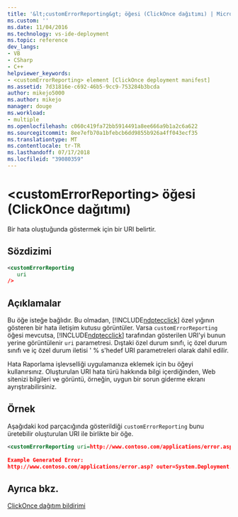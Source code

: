 ```yaml
---
title: '&lt;customErrorReporting&gt; öğesi (ClickOnce dağıtımı) | Microsoft Docs'
ms.custom: ''
ms.date: 11/04/2016
ms.technology: vs-ide-deployment
ms.topic: reference
dev_langs:
- VB
- CSharp
- C++
helpviewer_keywords:
- <customErrorReporting> element [ClickOnce deployment manifest]
ms.assetid: 7d31816e-c692-46b5-9cc9-753284b3bcda
author: mikejo5000
ms.author: mikejo
manager: douge
ms.workload:
- multiple
ms.openlocfilehash: c060c419fa72bb5914491a8ee666a9b1a2c6a622
ms.sourcegitcommit: 8ee7efb70a1bfebcb6dd9855b926a4ff043ecf35
ms.translationtype: MT
ms.contentlocale: tr-TR
ms.lasthandoff: 07/17/2018
ms.locfileid: "39080359"
---
```

# <a name="ltcustomerrorreportinggt-element-clickonce-deployment"></a>&lt;customErrorReporting&gt; öğesi (ClickOnce dağıtımı)
Bir hata oluştuğunda göstermek için bir URI belirtir.  
  
## <a name="syntax"></a>Sözdizimi  
  
```xml  
<customErrorReporting  
   uri  
/>  
```  
  
## <a name="remarks"></a>Açıklamalar  
 Bu öğe isteğe bağlıdır. Bu olmadan, [!INCLUDE[ndptecclick](../deployment/includes/ndptecclick_md.md)] özel yığının gösteren bir hata iletişim kutusu görüntüler. Varsa `customErrorReporting` öğesi mevcutsa, [!INCLUDE[ndptecclick](../deployment/includes/ndptecclick_md.md)] tarafından gösterilen URI'yi bunun yerine görüntülenir `uri` parametresi. Dıştaki özel durum sınıfı, iç özel durum sınıfı ve iç özel durum iletisi ' % s'hedef URI parametreleri olarak dahil edilir.  
  
 Hata Raporlama işlevselliği uygulamanıza eklemek için bu öğeyi kullanırsınız. Oluşturulan URI hata türü hakkında bilgi içerdiğinden, Web sitenizi bilgileri ve görüntü, örneğin, uygun bir sorun giderme ekranı ayrıştırabilirsiniz.  
  
## <a name="example"></a>Örnek  
 Aşağıdaki kod parçacığında gösterildiği `customErrorReporting` bunu üretebilir oluşturulan URI ile birlikte bir öğe.  
  
```xml
<customErrorReporting uri=http://www.contoso.com/applications/error.asp />  
  
Example Generated Error:  
http://www.contoso.com/applications/error.asp? outer=System.Deployment.Application.InvalidDeploymentException&&inner=System.Deployment.Application.InvalidDeploymentException&&msg=The%20application%20manifest%20is%20signed,%20but%20the%20deployment%20manifest%20is%20unsigned.%20Both%20manifests%20must%20be%20either%20signed%20or%20unsigned.  
```  
  
## <a name="see-also"></a>Ayrıca bkz.  
 [ClickOnce dağıtım bildirimi](../deployment/clickonce-deployment-manifest.md)
